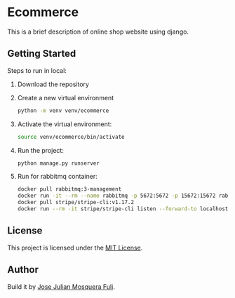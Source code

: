 # Ecommerce

This is a brief description of online shop website using django.

## Getting Started

Steps to run in local:

1. Download the repository
2. Create a new virtual environment

   ```bash
   python -m venv venv/ecommerce
   ```

3. Activate the virtual environment:

   ```bash
   source venv/ecommerce/bin/activate
   ```

4. Run the project:
   ```bash
   python manage.py runserver
   ```
5. Run for rabbitmq container:

   ```bash
   docker pull rabbitmq:3-management
   docker run -it --rm --name rabbitmq -p 5672:5672 -p 15672:15672 rabbitmq:3-management
   docker pull stripe/stripe-cli:v1.17.2
   docker run --rm -it stripe/stripe-cli listen --forward-to localhost:80000/payment/webhook/    --api-keys sk_test..
   ```

## License

This project is licensed under the [MIT License](LICENSE).

## Author

Build it by [Jose Julian Mosquera Fuli](https://github.com/JoseJulianMosqueraFuli).
